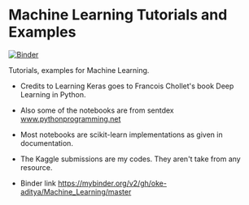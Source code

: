 # Machine Learning Tutorials and Examples

[![Binder](https://mybinder.org/badge_logo.svg)](https://mybinder.org/v2/gh/oke-aditya/Machine_Learning/master)

Tutorials, examples for Machine Learning.

- Credits to Learning Keras goes to Francois Chollet's book Deep Learning in Python.
- Also some of the notebooks are from sentdex www.pythonprogramming.net
- Most notebooks are scikit-learn implementations as given in documentation.
- The Kaggle submissions are my codes. They aren't take from any resource. 


- Binder link https://mybinder.org/v2/gh/oke-aditya/Machine_Learning/master
